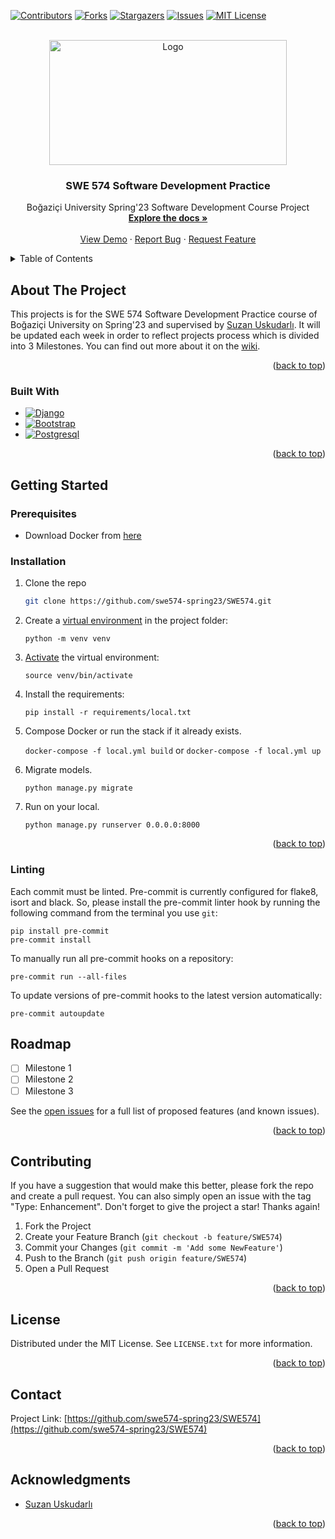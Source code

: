 
<div id="top"></div>

[![Contributors][contributors-shield]][contributors-url]
[![Forks][forks-shield]][forks-url]
[![Stargazers][stars-shield]][stars-url]
[![Issues][issues-shield]][issues-url]
[![MIT License][license-shield]][license-url]



<!-- PROJECT LOGO -->
<br />
<div align="center">
  <a href="https://github.com/swe574-spring23/SWE574">
    <img src="images/boun.png" alt="Logo" width="380" height="200">
  </a>

<h3 align="center">SWE 574 Software Development Practice</h3>

  <p align="center">
    Boğaziçi University Spring'23 Software Development Course Project
    <br />
    <a href="https://github.com/swe574-spring23/SWE574/wiki"><strong>Explore the docs »</strong></a>
    <br />
    <br />
    <a href="https://github.com/swe574-spring23/SWE574">View Demo</a>
    ·
    <a href="https://github.com/swe574-spring23/SWE574/issues/new">Report Bug</a>
    ·
    <a href="https://github.com/swe574-spring23/SWE574/issues/new">Request Feature</a>
  </p>
</div>



<!-- TABLE OF CONTENTS -->
<details>
  <summary>Table of Contents</summary>
  <ol>
    <li>
      <a href="#about-the-project">About The Project</a>
      <ul>
        <li><a href="#built-with">Built With</a></li>
      </ul>
    </li>
    <li>
      <a href="#getting-started">Getting Started</a>
      <ul>
        <li><a href="#prerequisites">Prerequisites</a></li>
        <li><a href="#installation">Installation</a></li>
      </ul>
    </li>
    <li><a href="#roadmap">Roadmap</a></li>
    <li><a href="#contributing">Contributing</a></li>
    <li><a href="#license">License</a></li>
    <li><a href="#contact">Contact</a></li>
    <li><a href="#acknowledgments">Acknowledgments</a></li>
  </ol>
</details>



<!-- ABOUT THE PROJECT -->
## About The Project
This projects is for the SWE 574 Software Development Practice course of Boğaziçi University on Spring'23 and supervised by [Suzan Uskudarlı](https://github.com/uskudarli). It will be updated each week in order to reflect projects process which is divided into 3 Milestones. You can find out more about it on the [wiki](https://github.com/swe574-spring23/SWE574/wiki).

<p align="right">(<a href="#top">back to top</a>)</p>



### Built With

- [![Django][django-image]][django-url]
- [![Bootstrap][Bootstrap.com]][Bootstrap-url]
- [![Postgresql][Postgresql.org]][Postgresql-url]

<p align="right">(<a href="#top">back to top</a>)</p>



<!-- GETTING STARTED -->
## Getting Started

### Prerequisites

* Download Docker from [here](https://www.docker.com/products/docker-desktop/)


### Installation

1. Clone the repo
   ```sh
   git clone https://github.com/swe574-spring23/SWE574.git
   ```
2. Create a [virtual environment](https://docs.python.org/3/library/venv.html#creating-virtual-environments
   "Official documentation") in the project folder:

    `python -m venv venv`

3. [Activate](https://docs.python.org/3/library/venv.html#creating-virtual-environments:~:text=Command%20to%20activate%20virtual%20environment
   "Official documentation") the virtual environment:

    `source venv/bin/activate`

4. Install the requirements:

    `pip install -r requirements/local.txt`

5. Compose Docker or run the stack if it already exists.

    `docker-compose -f local.yml build` or `docker-compose -f local.yml up`

6. Migrate models.

    `python manage.py migrate`

7. Run on your local.

    `python manage.py runserver 0.0.0.0:8000`

<p align="right">(<a href="#top">back to top</a>)</p>

### Linting
Each commit must be linted. Pre-commit is currently configured for flake8, isort and black. So, please install the pre-commit linter hook by running the following command from the terminal you use `git`:

```
pip install pre-commit
pre-commit install
```
To manually run all pre-commit hooks on a repository:
```
pre-commit run --all-files
```
To update versions of pre-commit hooks to the latest version automatically:
```
pre-commit autoupdate
```


<!-- ROADMAP -->
## Roadmap

- [ ] Milestone 1
- [ ] Milestone 2
- [ ] Milestone 3

See the [open issues](https://github.com/swe574-spring23/SWE574/issues) for a full list of proposed features (and known issues).

<p align="right">(<a href="#top">back to top</a>)</p>



<!-- CONTRIBUTING -->
## Contributing

If you have a suggestion that would make this better, please fork the repo and create a pull request. You can also simply open an issue with the tag "Type: Enhancement".
Don't forget to give the project a star! Thanks again!

1. Fork the Project
2. Create your Feature Branch (`git checkout -b feature/SWE574`)
3. Commit your Changes (`git commit -m 'Add some NewFeature'`)
4. Push to the Branch (`git push origin feature/SWE574`)
5. Open a Pull Request

<p align="right">(<a href="#top">back to top</a>)</p>



<!-- LICENSE -->
## License

Distributed under the MIT License. See `LICENSE.txt` for more information.

<p align="right">(<a href="#top">back to top</a>)</p>



<!-- CONTACT -->
## Contact

Project Link: [https://github.com/swe574-spring23/SWE574](https://github.com/swe574-spring23/SWE574)

<p align="right">(<a href="#top">back to top</a>)</p>



<!-- ACKNOWLEDGMENTS -->
## Acknowledgments

* [Suzan Uskudarlı](https://github.com/uskudarli)

<p align="right">(<a href="#top">back to top</a>)</p>



<!-- MARKDOWN LINKS & IMAGES -->
<!-- https://www.markdownguide.org/basic-syntax/#reference-style-links -->
[contributors-shield]: https://img.shields.io/github/contributors/swe574-spring23/SWE574.svg?style=for-the-badge
[contributors-url]: https://github.com/swe574-spring23/SWE574/graphs/contributors
[forks-shield]: https://img.shields.io/github/forks/swe574-spring23/SWE574.svg?style=for-the-badge
[forks-url]: https://github.com/swe574-spring23/SWE574/network/members
[stars-shield]: https://img.shields.io/github/stars/swe574-spring23/SWE574.svg?style=for-the-badge
[stars-url]: https://github.com/swe574-spring23/SWE574/stargazers
[issues-shield]: https://img.shields.io/github/issues/swe574-spring23/SWE574.svg?style=for-the-badge
[issues-url]: https://github.com/swe574-spring23/SWE574/issues
[license-shield]: https://img.shields.io/github/license/swe574-spring23/SWE574.svg?style=for-the-badge
[license-url]: https://github.com/swe574-spring23/SWE574/LICENSE.txt


[product-screenshot]: images/screenshot.png

[Django-image]: https://img.shields.io/badge/Django-20232A?style=for-the-badge&logo=react&logoColor=61DAFB
[Django-url]: https://nextjs.org/

[Next.js]: https://img.shields.io/badge/next.js-000000?style=for-the-badge&logo=nextdotjs&logoColor=white
[Next-url]: https://nextjs.org/
[React.js]: https://img.shields.io/badge/React-20232A?style=for-the-badge&logo=react&logoColor=61DAFB
[React-url]: https://reactjs.org/
[Vue.js]: https://img.shields.io/badge/Vue.js-35495E?style=for-the-badge&logo=vuedotjs&logoColor=4FC08D
[Vue-url]: https://vuejs.org/
[Angular.io]: https://img.shields.io/badge/Angular-DD0031?style=for-the-badge&logo=angular&logoColor=white
[Angular-url]: https://angular.io/
[Svelte.dev]: https://img.shields.io/badge/Svelte-4A4A55?style=for-the-badge&logo=svelte&logoColor=FF3E00
[Svelte-url]: https://svelte.dev/
[Laravel.com]: https://img.shields.io/badge/Laravel-FF2D20?style=for-the-badge&logo=laravel&logoColor=white
[Laravel-url]: https://laravel.com
[Bootstrap.com]: https://img.shields.io/badge/Bootstrap-563D7C?style=for-the-badge&logo=bootstrap&logoColor=white
[Bootstrap-url]: https://getbootstrap.com
[JQuery.com]: https://img.shields.io/badge/jQuery-0769AD?style=for-the-badge&logo=jquery&logoColor=white
[JQuery-url]: https://jquery.com
[Postgresql.org]: https://img.shields.io/badge/Postgresql-20232A?style=for-the-badge&logo=react&logoColor=61DAFB
[Postgresql-url]: https://www.postgresql.org/
